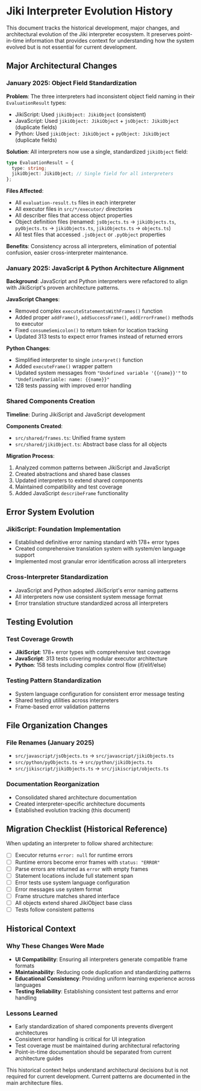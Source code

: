 # Jiki Interpreter Evolution History

This document tracks the historical development, major changes, and architectural evolution of the Jiki interpreter ecosystem. It preserves point-in-time information that provides context for understanding how the system evolved but is not essential for current development.

## Major Architectural Changes

### January 2025: Object Field Standardization

**Problem**: The three interpreters had inconsistent object field naming in their `EvaluationResult` types:

- JikiScript: Used `jikiObject: JikiObject` (consistent)
- JavaScript: Used `jikiObject: JikiObject` + `jsObject: JikiObject` (duplicate fields)
- Python: Used `jikiObject: JikiObject` + `pyObject: JikiObject` (duplicate fields)

**Solution**: All interpreters now use a single, standardized `jikiObject` field:

```typescript
type EvaluationResult = {
  type: string;
  jikiObject: JikiObject; // Single field for all interpreters
};
```

**Files Affected**:

- All `evaluation-result.ts` files in each interpreter
- All executor files in `src/*/executor/` directories
- All describer files that access object properties
- Object definition files (renamed: `jsObjects.ts` → `jikiObjects.ts`, `pyObjects.ts` → `jikiObjects.ts`, `jikiObjects.ts` → `objects.ts`)
- All test files that accessed `.jsObject` or `.pyObject` properties

**Benefits**: Consistency across all interpreters, elimination of potential confusion, easier cross-interpreter maintenance.

### January 2025: JavaScript & Python Architecture Alignment

**Background**: JavaScript and Python interpreters were refactored to align with JikiScript's proven architecture patterns.

**JavaScript Changes**:

- Removed complex `executeStatementsWithFrames()` function
- Added proper `addFrame()`, `addSuccessFrame()`, `addErrorFrame()` methods to executor
- Fixed `consumeSemicolon()` to return token for location tracking
- Updated 313 tests to expect error frames instead of returned errors

**Python Changes**:

- Simplified interpreter to single `interpret()` function
- Added `executeFrame()` wrapper pattern
- Updated system messages from `"Undefined variable '{{name}}'"` to `"UndefinedVariable: name: {{name}}"`
- 128 tests passing with improved error handling

### Shared Components Creation

**Timeline**: During JikiScript and JavaScript development

**Components Created**:

- `src/shared/frames.ts`: Unified frame system
- `src/shared/jikiObject.ts`: Abstract base class for all objects

**Migration Process**:

1. Analyzed common patterns between JikiScript and JavaScript
2. Created abstractions and shared base classes
3. Updated interpreters to extend shared components
4. Maintained compatibility and test coverage
5. Added JavaScript `describeFrame` functionality

## Error System Evolution

### JikiScript: Foundation Implementation

- Established definitive error naming standard with 178+ error types
- Created comprehensive translation system with system/en language support
- Implemented most granular error identification across all interpreters

### Cross-Interpreter Standardization

- JavaScript and Python adopted JikiScript's error naming patterns
- All interpreters now use consistent system message format
- Error translation structure standardized across all interpreters

## Testing Evolution

### Test Coverage Growth

- **JikiScript**: 178+ error types with comprehensive test coverage
- **JavaScript**: 313 tests covering modular executor architecture
- **Python**: 158 tests including complex control flow (if/elif/else)

### Testing Pattern Standardization

- System language configuration for consistent error message testing
- Shared testing utilities across interpreters
- Frame-based error validation patterns

## File Organization Changes

### File Renames (January 2025)

- `src/javascript/jsObjects.ts` → `src/javascript/jikiObjects.ts`
- `src/python/pyObjects.ts` → `src/python/jikiObjects.ts`
- `src/jikiscript/jikiObjects.ts` → `src/jikiscript/objects.ts`

### Documentation Reorganization

- Consolidated shared architecture documentation
- Created interpreter-specific architecture documents
- Established evolution tracking (this document)

## Migration Checklist (Historical Reference)

When updating an interpreter to follow shared architecture:

- [ ] Executor returns `error: null` for runtime errors
- [ ] Runtime errors become error frames with `status: "ERROR"`
- [ ] Parse errors are returned as `error` with empty frames
- [ ] Statement locations include full statement span
- [ ] Error tests use system language configuration
- [ ] Error messages use system format
- [ ] Frame structure matches shared interface
- [ ] All objects extend shared JikiObject base class
- [ ] Tests follow consistent patterns

## Historical Context

### Why These Changes Were Made

- **UI Compatibility**: Ensuring all interpreters generate compatible frame formats
- **Maintainability**: Reducing code duplication and standardizing patterns
- **Educational Consistency**: Providing uniform learning experience across languages
- **Testing Reliability**: Establishing consistent test patterns and error handling

### Lessons Learned

- Early standardization of shared components prevents divergent architectures
- Consistent error handling is critical for UI integration
- Test coverage must be maintained during architectural refactoring
- Point-in-time documentation should be separated from current architecture guides

This historical context helps understand architectural decisions but is not required for current development. Current patterns are documented in the main architecture files.
